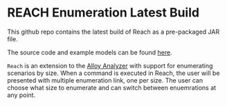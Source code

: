 # REACH Enumeration Latest Build
This github repo contains the latest build of Reach as a pre-packaged JAR file.

The source code and example models can be found [here](https://github.com/REACHExtension/ReachCode).

`Reach` is an extension to the [Alloy Analyzer](https://github.com/AlloyTools/org.alloytools.alloy) with support for enumerating scenarios by size. When a command is executed in Reach, the user will be presented with multiple enumeration link, one per size. The user can choose what size to enumerate and can switch between enuemrations at any point.
